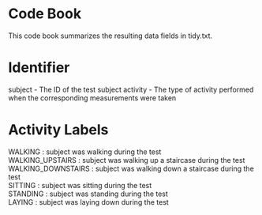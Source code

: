 <H1> Code Book </H1>

This code book summarizes the resulting data fields in tidy.txt.

<H1> Identifier </H1>

subject - The ID of the test subject
activity - The type of activity performed when the corresponding measurements were taken

<H1> Activity Labels </H1>
WALKING : subject was walking during the test</br>
WALKING_UPSTAIRS : subject was walking up a staircase during the test</br>
WALKING_DOWNSTAIRS : subject was walking down a staircase during the test</br>
SITTING : subject was sitting during the test</br>
STANDING : subject was standing during the test</br>
LAYING : subject was laying down during the test</br>
